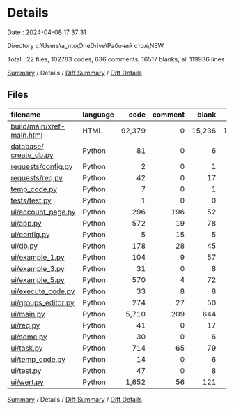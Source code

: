 # Details

Date : 2024-04-08 17:37:31

Directory c:\\Users\\a_nto\\OneDrive\\Рабочий стол\\NEW

Total : 22 files,  102783 codes, 636 comments, 16517 blanks, all 119936 lines

[Summary](results.md) / Details / [Diff Summary](diff.md) / [Diff Details](diff-details.md)

## Files
| filename | language | code | comment | blank | total |
| :--- | :--- | ---: | ---: | ---: | ---: |
| [build/main/xref-main.html](/build/main/xref-main.html) | HTML | 92,379 | 0 | 15,236 | 107,615 |
| [database/сreate_db.py](/database/%D1%81reate_db.py) | Python | 81 | 0 | 6 | 87 |
| [requests/config.py](/requests/config.py) | Python | 2 | 0 | 1 | 3 |
| [requests/req.py](/requests/req.py) | Python | 42 | 0 | 17 | 59 |
| [temp_code.py](/temp_code.py) | Python | 7 | 0 | 1 | 8 |
| [tests/test.py](/tests/test.py) | Python | 1 | 0 | 0 | 1 |
| [ui/account_page.py](/ui/account_page.py) | Python | 296 | 196 | 52 | 544 |
| [ui/app.py](/ui/app.py) | Python | 572 | 19 | 78 | 669 |
| [ui/config.py](/ui/config.py) | Python | 5 | 15 | 5 | 25 |
| [ui/db.py](/ui/db.py) | Python | 178 | 28 | 45 | 251 |
| [ui/example_1.py](/ui/example_1.py) | Python | 104 | 9 | 57 | 170 |
| [ui/example_3.py](/ui/example_3.py) | Python | 31 | 0 | 8 | 39 |
| [ui/example_5.py](/ui/example_5.py) | Python | 570 | 4 | 72 | 646 |
| [ui/execute_code.py](/ui/execute_code.py) | Python | 33 | 8 | 8 | 49 |
| [ui/groups_editor.py](/ui/groups_editor.py) | Python | 274 | 27 | 50 | 351 |
| [ui/main.py](/ui/main.py) | Python | 5,710 | 209 | 644 | 6,563 |
| [ui/req.py](/ui/req.py) | Python | 41 | 0 | 17 | 58 |
| [ui/some.py](/ui/some.py) | Python | 30 | 0 | 6 | 36 |
| [ui/task.py](/ui/task.py) | Python | 714 | 65 | 79 | 858 |
| [ui/temp_code.py](/ui/temp_code.py) | Python | 14 | 0 | 6 | 20 |
| [ui/test.py](/ui/test.py) | Python | 47 | 0 | 8 | 55 |
| [ui/wert.py](/ui/wert.py) | Python | 1,652 | 56 | 121 | 1,829 |

[Summary](results.md) / Details / [Diff Summary](diff.md) / [Diff Details](diff-details.md)
